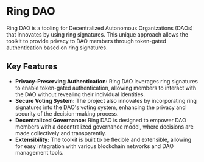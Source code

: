 # Ring DAO

Ring DAO is a tooling for Decentralized Autonomous Organizations (DAOs) that innovates by using ring signatures. This unique approach allows the toolkit to provide privacy to DAO members through token-gated authentication based on ring signatures.

## Key Features

- **Privacy-Preserving Authentication:** Ring DAO leverages ring signatures to enable token-gated authentication, allowing members to interact with the DAO without revealing their individual identities.
- **Secure Voting System:** The project also innovates by incorporating ring signatures into the DAO's voting system, enhancing the privacy and security of the decision-making process.
-  **Decentralized Governance:** Ring DAO is designed to empower DAO members with a decentralized governance model, where decisions are made collectively and transparently.
-  **Extensibility:** The toolkit is built to be flexible and extensible, allowing for easy integration with various blockchain networks and DAO management tools.

